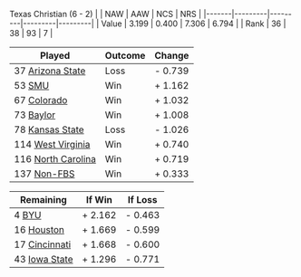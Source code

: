 Texas Christian (6 - 2)
|       |   NAW   |   AAW   |   NCS   |   NRS   |
|-------|---------|---------|---------|---------|
| Value |   3.199 |   0.400 |   7.306 |   6.794 |
| Rank  |      36 |      38 |      93 |       7 |

| Played                    | Outcome    |  Change  |
|---------------------------|------------|----------|
|  37 [Arizona State         ](ArizonaState.md)| Loss       | -  0.739 |
|  53 [SMU                   ](SMU.md)| Win        | +  1.162 |
|  67 [Colorado              ](Colorado.md)| Win        | +  1.032 |
|  73 [Baylor                ](Baylor.md)| Win        | +  1.008 |
|  78 [Kansas State          ](KansasState.md)| Loss       | -  1.026 |
| 114 [West Virginia         ](WestVirginia.md)| Win        | +  0.740 |
| 116 [North Carolina        ](NorthCarolina.md)| Win        | +  0.719 |
| 137 [Non-FBS               ](NonFBS.md)| Win        | +  0.333 |

| Remaining                 |  If Win  |  If Loss |
|---------------------------|----------|----------|
|   4 [BYU                   ](BYU.md)| +  2.162 | -  0.463 |
|  16 [Houston               ](Houston.md)| +  1.669 | -  0.599 |
|  17 [Cincinnati            ](Cincinnati.md)| +  1.668 | -  0.600 |
|  43 [Iowa State            ](IowaState.md)| +  1.296 | -  0.771 |

